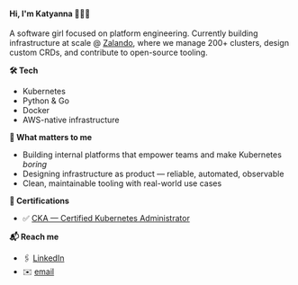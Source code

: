 #### Hi, I'm Katyanna 👩🏽‍💻

A software girl focused on platform engineering. 
Currently building infrastructure at scale @ [Zalando](https://www.corporate-zalando.com/), where we manage 200+ clusters, design custom CRDs, and contribute to open-source tooling.

**🛠 Tech**
- Kubernetes
- Python & Go
- Docker
- AWS-native infrastructure

**🚀 What matters to me**
- Building internal platforms that empower teams and make Kubernetes *boring*
- Designing infrastructure as product — reliable, automated, observable
- Clean, maintainable tooling with real-world use cases

**📄 Certifications**
- ✅ [CKA — Certified Kubernetes Administrator](https://www.cncf.io/certification/cka/)

**📬 Reach me**
- 🖇 [LinkedIn](https://linkedin.com/in/katyannamoura)
- ✉️ [email](mailto:amelie.kn+github@gmail.com)
